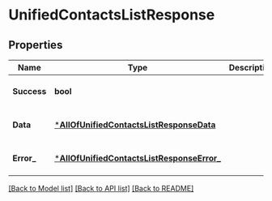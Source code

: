 # UnifiedContactsListResponse

## Properties
Name | Type | Description | Notes
------------ | ------------- | ------------- | -------------
**Success** | **bool** |  | [optional] [default to null]
**Data** | [***AllOfUnifiedContactsListResponseData**](AllOfUnifiedContactsListResponseData.md) |  | [optional] [default to null]
**Error_** | [***AllOfUnifiedContactsListResponseError_**](AllOfUnifiedContactsListResponseError_.md) |  | [optional] [default to null]

[[Back to Model list]](../README.md#documentation-for-models) [[Back to API list]](../README.md#documentation-for-api-endpoints) [[Back to README]](../README.md)

